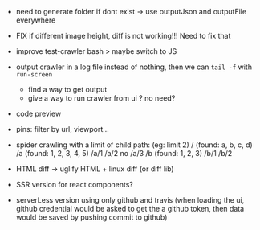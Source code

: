 - need to generate folder if dont exist -> use outputJson and outputFile everywhere

- FIX if different image height, diff is not working!!! Need to fix that
- improve test-crawler bash > maybe switch to JS

- output crawler in a log file instead of nothing, then we can `tail -f` with `run-screen`
    - find a way to get output
    - give a way to run crawler from ui ? no need?

- code preview
- pins: filter by url, viewport...

- spider crawling with a limit of child path: (eg: limit 2)
    /     (found: a, b, c, d)
    /a    (found: 1, 2, 3, 4, 5)
    /a/1
    /a/2
    no /a/3
    /b    (found: 1, 2, 3)
    /b/1
    /b/2



- HTML diff -> uglify HTML + linux diff (or diff lib)

- SSR version for react components?

- serverLess version using only github and travis (when loading the ui, github credential would be asked to get the a github token, then data would be saved by pushing commit to github)